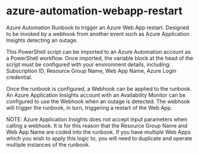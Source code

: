 # azure-automation-webapp-restart
Azure Automation Runbook to trigger an Azure Web App restart. Designed to be invoked by a webhook from another event such as Azure Application Insights detecting an outage.

This PowerShell script can be imported to an Azure Automation account as a PowerShell workflow. Once imported, the variable block at the head of the script must be configured with your environment details, including: Subscription ID, Resource Group Name, Web App Name, Azure Login credential.

Once the runbook is configured, a Webhook can be applied to the runbook. An Azure Application Insights account with an Availability Monitor can be configured to use the Webhook when an outage is detected. The webhook will trigger the runbook, in turn, triggering a restart of the Web App.

NOTE: Azure Application Insights does not accept input parameters when calling a webhook. It is for this reason that the Resource Group Name and Web App Name are coded into the runbook. If you have multiple Web Apps which you wish to apply this logic to, you will need to duplicate and operate multiple instances of the runbook.
